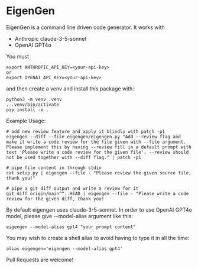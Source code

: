 EigenGen
========

EigenGen is a command line driven code generator. It works with 
  - Anthropic claude-3-5-sonnet
  - OpenAI GPT4o


You must
```
export ANTHROPIC_API_KEY=<your-api-key>
or
export OPENAI_API_KEY=<your-api-key>
```

and then create a venv and install this package with:
```
python3 -m venv .venv
. .venv/bin/activate
pip install -e .
```

Example Usage:
```
# add new review feature and apply it blindly with patch -p1
eigengen --diff --file eigengen/eigengen.py "Add --review flag and make it write a code review for the file given with --file argument. Please implement this by having --review fill in a default prompt with text 'Please write a code review for the given file'. --review should not be used together with --diff flag." | patch -p1

# pipe file content in through stdin
cat setup.py | eigengen --file - "Please review the given source file, thank you!"

# pipe a git diff output and write a review for it
git diff origin/main^^..HEAD | eigengen --file - "Please write a code review for the given diff, thank you!
```

By default eigengen uses claude-3-5-sonnet. In order to use OpenAI GPT4o model, please give --model-alias argument
like this:
```
eigengen --model-alias gpt4 "your prompt content"
```

You may wish to create a shell alias to avoid having to type it in all the time:
```.bashrc
alias eigengen='eigengen --model-alias gpt4'
```

Pull Requests are welcome!
